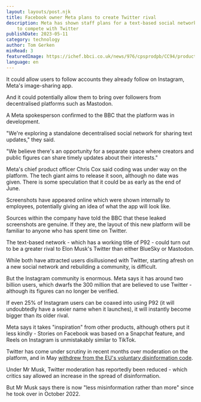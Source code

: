 ```yaml
---
layout: layouts/post.njk
title: Facebook owner Meta plans to create Twitter rival
description: Meta has shown staff plans for a text-based social network designed
    to compete with Twitter
publishDate: 2023-05-11
category: technology
author: Tom Gerken
minRead: 3
featuredImage: https://ichef.bbci.co.uk/news/976/cpsprodpb/CC94/production/_122327325_meta.png.webp
language: en
---
```


<!--StartFragment-->

It could allow users to follow accounts they already follow on Instagram, Meta's image-sharing app.

And it could potentially allow them to bring over followers from decentralised platforms such as Mastodon.

A Meta spokesperson confirmed to the BBC that the platform was in development.

"We're exploring a standalone decentralised social network for sharing text updates," they said.

"We believe there's an opportunity for a separate space where creators and public figures can share timely updates about their interests."

Meta's chief product officer Chris Cox said coding was under way on the platform. The tech giant aims to release it soon, although no date was given. There is some speculation that it could be as early as the end of June.

Screenshots have appeared online which were shown internally to employees, potentially giving an idea of what the app will look like.

Sources within the company have told the BBC that these leaked screenshots are genuine. If they are, the layout of this new platform will be familiar to anyone who has spent time on Twitter.

<!--EndFragment-->

<!--StartFragment-->

The text-based network - which has a working title of P92 - could turn out to be a greater rival to Elon Musk's Twitter than either BlueSky or Mastodon.

While both have attracted users disillusioned with Twitter, starting afresh on a new social network and rebuilding a community, is difficult.

But the Instagram community is enormous. Meta says it has around two billion users, which dwarfs the 300 million that are believed to use Twitter - although its figures can no longer be verified.

If even 25% of Instagram users can be coaxed into using P92 (it will undoubtedly have a sexier name when it launches), it will instantly become bigger than its older rival.

Meta says it takes "inspiration" from other products, although others put it less kindly - Stories on Facebook was based on a Snapchat feature, and Reels on Instagram is unmistakably similar to TikTok.

Twitter has come under scrutiny in recent months over moderation on the platform, and in May [withdrew from the EU's voluntary disinformation code](https://www.bbc.co.uk/news/world-europe-65733969).

Under Mr Musk, Twitter moderation has reportedly been reduced - which critics say allowed an increase in the spread of disinformation.

But Mr Musk says there is now "less misinformation rather than more" since he took over in October 2022.

<!--EndFragment-->
